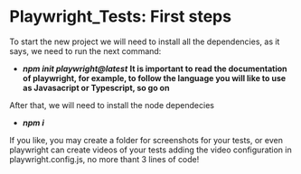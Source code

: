 
# Playwright_Tests: First steps

To start the new project we will need to install all the dependencies, as it says, we need to run the next command:
- ***npm init playwright@latest***
  **It is important to read the documentation of playwright, for example, to follow the language you will like to use as Javasacript or Typescript, so go on**
  
After that, we will need to install the node dependecies
- ***npm i***

If you like, you may create a folder for screenshots for your tests, 
  or even playwright can create videos of your tests adding the video configuration in playwright.config.js, no more thant 3 lines of code!
